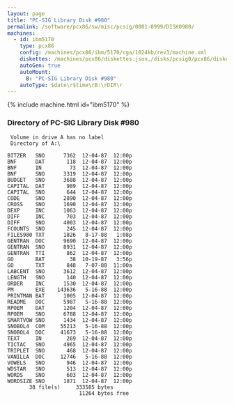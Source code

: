 ```yaml
---
layout: page
title: "PC-SIG Library Disk #980"
permalink: /software/pcx86/sw/misc/pcsig/0001-0999/DISK0980/
machines:
  - id: ibm5170
    type: pcx86
    config: /machines/pcx86/ibm/5170/cga/1024kb/rev3/machine.xml
    diskettes: /machines/pcx86/diskettes.json,/disks/pcsig0/pcx86/diskettes.json
    autoGen: true
    autoMount:
      B: "PC-SIG Library Disk #980"
    autoType: $date\r$time\rB:\rDIR\r
---
```


{% include machine.html id="ibm5170" %}

### Directory of PC-SIG Library Disk #980

     Volume in drive A has no label
     Directory of A:\

    BITZER   SNO      7362  12-04-87  12:00p
    BNF      DAT       118  12-04-87  12:00p
    BNF      IN         73  12-04-87  12:00p
    BNF      SNO      3319  12-04-87  12:00p
    BUDGET   SNO      3688  12-04-87  12:00p
    CAPITAL  DAT       989  12-04-87  12:00p
    CAPITAL  SNO       644  12-04-87  12:00p
    CODE     SNO      2890  12-04-87  12:00p
    CROSS    SNO      1690  12-04-87  12:00p
    DEXP     INC      1063  12-04-87  12:00p
    DIFF     INC       703  12-04-87  12:00p
    DIFF     SNO      4003  12-04-87  12:00p
    FCOUNTS  SNO       245  12-04-87  12:00p
    FILES980 TXT      1826   8-17-88   1:08p
    GENTRAN  DOC      9690  12-04-87  12:00p
    GENTRAN  SNO      8931  12-04-87  12:00p
    GENTRAN  TTI       862  12-04-87  12:00p
    GO       BAT        38  10-19-87   3:56p
    GO       TXT       848   7-07-88  11:00a
    LABCENT  SNO      3612  12-04-87  12:00p
    LENGTH   SNO       140  12-04-87  12:00p
    ORDER    INC      1530  12-04-87  12:00p
    PM       EXE    143636   5-16-88  12:00p
    PRINTMAN BAT      1005  12-04-87  12:00p
    README   DOC      5987   5-16-88  12:00p
    RPOEM    DAT      1204  12-04-87  12:00p
    RPOEM    SNO      6788  12-04-87  12:00p
    SMARTVOW SNO      1434  12-04-87  12:00p
    SNOBOL4  COM     55213   5-16-88  12:00p
    SNOBOL4  DOC     41673   5-16-88  12:00p
    TEXT     IN        269  12-04-87  12:00p
    TICTAC   SNO      4965  12-04-87  12:00p
    TRIPLET  SNO       468  12-04-87  12:00p
    VANILLA  DOC     12746   5-16-88  12:00p
    VOWELS   SNO       946  12-04-87  12:00p
    WDSTAR   SNO       513  12-04-87  12:00p
    WORDS    SNO       603  12-04-87  12:00p
    WORDSIZE SNO      1871  12-04-87  12:00p
           38 file(s)     333585 bytes
                           11264 bytes free
